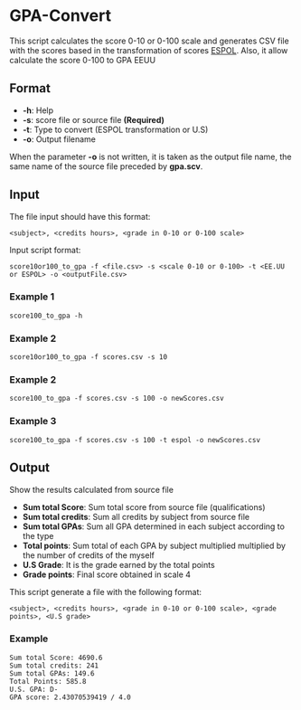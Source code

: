 # GPA-Convert
This script calculates the score 0-10 or 0-100 scale and generates CSV file with the scores based in the transformation of scores [ESPOL](http://www.espol.edu.ec).  Also, it allow calculate the score 0-100 to GPA EEUU

## Format

- **-h**: Help
- **-s**: score file or source file **(Required)**
- **-t**: Type to convert (ESPOL transformation or U.S)
- **-o**: Output filename

When the parameter **-o** is not written, it is taken as the output file name, the same name of the source file preceded by **gpa.scv**.

## Input

The file input should have this format:

```
<subject>, <credits hours>, <grade in 0-10 or 0-100 scale>
```

Input script format:

```
score10or100_to_gpa -f <file.csv> -s <scale 0-10 or 0-100> -t <EE.UU or ESPOL> -o <outputFile.csv>
```

### Example 1
```
score100_to_gpa -h
```

### Example 2
```
score10or100_to_gpa -f scores.csv -s 10
```

### Example 2
```
score100_to_gpa -f scores.csv -s 100 -o newScores.csv
```

### Example 3
```
score100_to_gpa -f scores.csv -s 100 -t espol -o newScores.csv
```

## Output

Show the results calculated from source file
- **Sum total Score**: Sum total score from source file (qualifications)
- **Sum total credits**: Sum all credits by subject from source file
- **Sum total GPAs**: Sum all GPA determined in each subject according to the type
- **Total points**: Sum total of each GPA by subject multiplied multiplied by the number of credits of the myself
- **U.S Grade**: It is the grade earned by the total points
- **Grade points**: Final score obtained in scale 4

This script generate a file with the following format:

```
<subject>, <credits hours>, <grade in 0-10 or 0-100 scale>, <grade points>, <U.S grade>
```

### Example
```
Sum total Score: 4690.6
Sum total credits: 241
Sum total GPAs: 149.6
Total Points: 585.8
U.S. GPA: D-
GPA score: 2.43070539419 / 4.0
```
